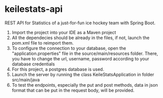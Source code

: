 ﻿# keilestats-api
REST API for Statistics of a just-for-fun ice hockey team with Spring Boot.

1. Import the project into your IDE as a Maven project
2. All the dependecies should be already in the files, if not, launch the pom.xml file to reimport them.
3. To configure the connection to your database, open the "application.properties" file in the source/main/resources folder. There, you have to change the url, username, password according to your database credentials
4. For this project, a postgres database is used.
5. Launch the server by running the class KeileStatsApplication in folder 
src/main/java
6. To test the endpoints, especially the put and post methods, data in json format that can be put in the request body, will be provided.


